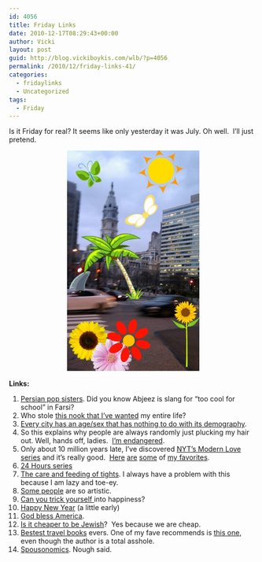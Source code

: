 ```yaml
---
id: 4056
title: Friday Links
date: 2010-12-17T08:29:43+00:00
author: Vicki
layout: post
guid: http://blog.vickiboykis.com/wlb/?p=4056
permalink: /2010/12/friday-links-41/
categories:
  - fridaylinks
  - Uncategorized
tags:
  - Friday
---
```

Is it Friday for real? It seems like only yesterday it was July. Oh well.  I&#8217;ll just pretend.

<p style="text-align: center;">
  <a href="https://raw.githubusercontent.com/veekaybee/wlb/gh-pages/assets/images/2010/12/wpid-1292591639_picsay-1292591639.jpg"><img class="aligncenter size-full wp-image-4057" title="wpid-1292591639_picsay-1292591639.jpg" src="https://raw.githubusercontent.com/veekaybee/wlb/gh-pages/assets/images/2010/12/wpid-1292591639_picsay-1292591639.jpg" alt="" width="269" height="448" /></a>
</p>

<p style="text-align: center;">
  <p>
    <strong>Links:</strong>
  </p>
  
  <ol>
    <li>
      <a href="http://www.theworld.org/2010/12/15/persian-pop-abjeez/">Persian pop sisters</a>. Did you know Abjeez is slang for &#8220;too cool for school&#8221; in Farsi?
    </li>
    <li>
      Who stole <a href="http://hookedonhouses.net/wp-content/uploads/2010/11/greenwich-MLS-upstairs-landing-611x405.jpg">this nook that I&#8217;ve wanted</a> my entire life?
    </li>
    <li>
      <a href="http://www.reddit.com/r/AskReddit/comments/elsin/every_city_has_a_sex_and_an_age_which_have/">Every city has an age/sex that has nothing to do with its demography</a>.
    </li>
    <li>
      So this explains why people are always randomly just plucking my hair out. Well, hands off, ladies.  <a href="http://www.russiaprofile.org/page.php?pageid=Culture+%26+Living&articleid=a1292258352">I&#8217;m endangered</a>.
    </li>
    <li>
      Only about 10 million years late, I&#8217;ve discovered <a href="http://topics.nytimes.com/topics/features/style/fashionandstyle/columns/modernlove/index.html">NYT&#8217;s Modern Love series</a> and it&#8217;s really good.  <a href="http://www.nytimes.com/2006/10/22/fashion/22love.html?pagewanted=1&_r=1&ref=modernlove">Here</a> <a href="http://www.nytimes.com/2009/01/11/fashion/11love.html?ref=modernlove">are</a> <a href="http://www.nytimes.com/2009/06/07/fashion/07love.html?pagewanted=1&ref=modernlove">some</a> of <a href="http://www.nytimes.com/2009/12/06/fashion/06love.html?ref=modernlove">my </a><a href="http://www.nytimes.com/2010/04/25/fashion/25Love.html?ref=modernlove">favorites</a>.
    </li>
    <li>
      <a href="http://www.fernandovt.com/#223042/24-Hours-in-Moscow">24 Hours series</a>
    </li>
    <li>
      <a href="http://corporette.com/2010/12/16/the-care-and-feeding-of-tights/?utm_source=feedburner&utm_medium=feed&utm_campaign=Feed%3A+Corporette+%28Corporette.com%29">The care and feeding of tights</a>. I always have a problem with this because I am lazy and toe-ey.
    </li>
    <li>
      <a href="http://www.shesuggests.com/2010/12/13/the-secret-to-happiness/">Some people</a> are so artistic.
    </li>
    <li>
      <a href="http://midianitemanna.blogspot.com/2010/12/i-try-to-keep-up-with-penelope-trunks.html">Can you trick yourself </a>into happiness?
    </li>
    <li>
      <a href="http://community.livejournal.com/ru_foto/45769999.html">Happy New Year</a> (a little early)
    </li>
    <li>
      <a href="http://www.flourishinprogress.com/2010/12/i-failed-shit.html?utm_source=feedburner&utm_medium=feed&utm_campaign=Feed:+FlourishInProgress+(Flourish+in+Progress)">God bless America</a>.
    </li>
    <li>
      <a href="http://scaryazeri.blogspot.com/2010/12/is-it-cheaper-to-be-jew.html">Is it cheaper to be Jewish</a>?  Yes because we are cheap.
    </li>
    <li>
      <a href="http://www.worldhum.com/features/lists/the-100-most-celebrated-travel-books-list-20100427/">Bestest travel books</a> evers. One of my fave recommends is <a href="http://en.wikipedia.org/wiki/Among_the_Believers:_An_Islamic_Journey">this one</a>, even though the author is a total asshole.
    </li>
    <li>
      <a href="http://www.spousonomics.com/">Spousonomics</a>. Nough said.
    </li>
  </ol>
